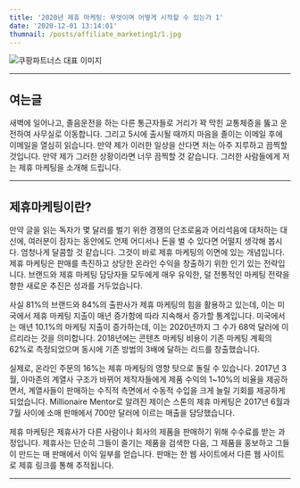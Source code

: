 ```yaml
---
title: '2020년 제휴 마케팅: 무엇이며 어떻게 시작할 수 있는가 1'
date: '2020-12-01 13:14:01'
thumnail: /posts/affiliate_marketing1/1.jpg
---
```


![쿠팡파트너스 대표 이미지](/posts/affiliate_marketing1/1.jpg)

---

## 여는글

새벽에 일어나고, 졸음운전을 하는 다른 통근자들로 거리가 꽉 막힌 교통체증을 뚫고 운전하여 사무실로 이동합니다. 그리고 5시에 출시될 때까지 마음을 졸이는 이메일 후에 이메일을 열심히 읽습니다. 만약 제가 이러한 일상을 산다면 저는 아주 지루하고 끔찍할 것입니다. 만약 제가 그러한 상황이라면 너무 끔찍할 것 같습니다. 그러한 사람들에게 저는 제휴 마케팅을 소개해 드립니다.

---

## 제휴마케팅이란?

만약 글을 읽는 독자가 몇 달러를 벌기 위한 경쟁의 단조로움과 어리석음에 대처하는 대신에, 여러분이 잠자는 동안에도 언제 어디서나 돈을 벌 수 있다면 어떨지 생각해 봅시다. 엄청나게 달콤할 것 같습니다. 그것이 바로 제휴 마케팅의 이면에 있는 개념입니다. 제휴 마케팅은 판매를 촉진하고 상당한 온라인 수익을 창출하기 위한 인기 있는 전략입니다. 브랜드와 제휴 마케팅 담당자들 모두에게 매우 유익한, 덜 전통적인 마케팅 전략을 향한 새로운 추진은 성과를 거두었습니다.

사실 81%의 브랜드와 84%의 출판사가 제휴 마케팅의 힘을 활용하고 있는데, 이는 미국에서 제휴 마케팅 지출이 매년 증가함에 따라 지속해서 증가할 통계입니다. 미국에서는 매년 10.1%의 마케팅 지출이 증가하는데, 이는 2020년까지 그 수가 68억 달러에 이르리라는 것을 의미합니다. 2018년에는 콘텐츠 마케팅 비용이 기존 마케팅 계획의 62%로 측정되었으며 동시에 기존 방법의 3배에 달하는 리드를 창출했습니다.

실제로, 온라인 주문의 16%는 제휴 마케팅의 영향 탓으로 돌릴 수 있습니다. 2017년 3월, 아마존의 계열사 구조가 바뀌어 제작자들에게 제품 수익의 1~10%의 비율을 제공하면서, 계열사들이 판매하는 수직적 측면에서 수동적 수입을 크게 늘릴 기회를 제공하게 되었습니다. Millionaire Mentor로 알려진 제이슨 스톤의 제휴 마케팅은 2017년 6월과 7월 사이에 소매 판매에서 700만 달러에 이르는 매출을 담당했습니다.

제휴 마케팅은 제휴사가 다른 사람이나 회사의 제품을 판매하기 위해 수수료를 받는 과정입니다. 제휴사는 단순히 그들이 즐기는 제품을 검색한 다음, 그 제품을 홍보하고 그들이 만드는 매 판매에서 이익 일부를 얻습니다. 판매는 한 웹 사이트에서 다른 웹 사이트로 제휴 링크를 통해 추적됩니다.

---
